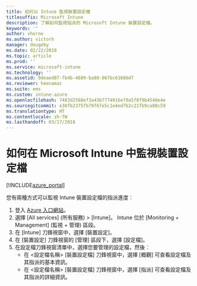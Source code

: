 ```yaml
---
title: 如何以 Intune 監視裝置設定檔
titlesuffix: Microsoft Intune
description: 了解如何監視指派的 Microsoft Intune 裝置設定檔。
keywords: ''
author: vhorne
ms.author: victorh
manager: dougeby
ms.date: 02/22/2018
ms.topic: article
ms.prod: ''
ms.service: microsoft-intune
ms.technology: ''
ms.assetid: 9deaed87-fb4b-4689-ba88-067bc61686d7
ms.reviewer: heenamac
ms.suite: ems
ms.custom: intune-azure
ms.openlocfilehash: 7483d2568ef3a43b7774916ef0a5f8f9b4540e4e
ms.sourcegitcommit: e30fb2375fb79f67e5c1e4ed7b2c21fb9ca80c59
ms.translationtype: HT
ms.contentlocale: zh-TW
ms.lasthandoff: 03/17/2018
---
```

# <a name="how-to-monitor-device-profiles-in-microsoft-intune"></a>如何在 Microsoft Intune 中監視裝置設定檔

[!INCLUDE[azure_portal](./includes/azure_portal.md)]

您有兩種方式可以監視 Intune 裝置設定檔的指派進度︰


1. 登入 [Azure 入口網站](https://portal.azure.com)。
2. 選擇 [All services] (所有服務) > [Intune]。 Intune 位於 [Monitoring + Management] (監視 + 管理) 區段。
3. 在 [Intune] 刀鋒視窗中，選擇 [裝置設定]。
2. 在 [裝置設定] 刀鋒視窗的 [管理] 區段下，選擇 [設定檔]。
2. 在設定檔刀鋒視窗清單中，選擇您要管理的設定檔，然後︰
    - 在 <設定檔名稱> [裝置設定檔] 刀鋒視窗中，選擇 [概觀] 可查看設定檔及其指派的基本資訊。
    - 在 <設定檔名稱> [裝置設定檔] 刀鋒視窗中，選擇 [指派] 可查看設定檔及其指派的詳細資訊。

